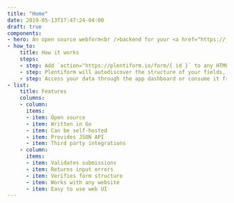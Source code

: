 ```yaml
---
title: "Home"
date: 2019-05-13T17:47:24-04:00
draft: true
components:
- hero: An open source webform<br />backend for your <a href="https://jamstack.org/" target="_blank" rel="noopener noreferrer">JAMstack</a> sites.
- how_to:
    title: How it works
    steps:
    - step: Add `action="https://plentiform.io/form/{ id }` to any HTML form on your website.
    - step: Plentiform will autodiscover the structure of your fields, validate user input, and return any submission errors.
    - step: Access your data through the app dashboard or consume it from the API we expose for your site.
- list:
    title: Features
    columns:
    - column:
      items:
      - item: Open source
      - item: Written in Go
      - item: Can be self-hosted
      - item: Provides JSON API
      - item: Third party integrations
    - column:
      items:
      - item: Validates submissions
      - item: Returns input errors
      - item: Verifies form structure
      - item: Works with any website
      - item: Easy to use web UI
---
```


